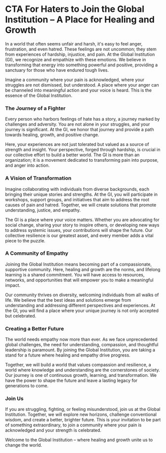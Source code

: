 # CTA For Haters to Join the Global Institution – A Place for Healing and Growth

In a world that often seems unfair and harsh, it's easy to feel anger, frustration, and even hatred. These feelings are not uncommon; they stem from experiences of hardship, injustice, and pain. At the Global Institution (GI), we recognize and empathize with these emotions. We believe in transforming that energy into something powerful and positive, providing a sanctuary for those who have endured tough lives.

Imagine a community where your pain is acknowledged, where your struggles are not dismissed, but understood. A place where your anger can be channeled into meaningful action and your voice is heard. This is the essence of the Global Institution.

### The Journey of a Fighter

Every person who harbors feelings of hate has a story, a journey marked by challenges and adversity. You are not alone in your struggles, and your journey is significant. At the GI, we honor that journey and provide a path towards healing, growth, and positive change.

Here, your experiences are not just tolerated but valued as a source of strength and insight. Your perspective, forged through hardship, is crucial in our collective effort to build a better world. The GI is more than an organization; it is a movement dedicated to transforming pain into purpose, and anger into action.

### A Vision of Transformation

Imagine collaborating with individuals from diverse backgrounds, each bringing their unique stories and strengths. At the GI, you will participate in workshops, support groups, and initiatives that aim to address the root causes of pain and hatred. Together, we will create solutions that promote understanding, justice, and empathy.

The GI is a place where your voice matters. Whether you are advocating for social change, sharing your story to inspire others, or developing new ways to address systemic issues, your contributions will shape the future. Our collective resilience is our greatest asset, and every member adds a vital piece to the puzzle.

### A Community of Empathy

Joining the Global Institution means becoming part of a compassionate, supportive community. Here, healing and growth are the norms, and lifelong learning is a shared commitment. You will have access to resources, networks, and opportunities that will empower you to make a meaningful impact.

Our community thrives on diversity, welcoming individuals from all walks of life. We believe that the best ideas and solutions emerge from understanding and addressing different perspectives and experiences. At the GI, you will find a place where your unique journey is not only accepted but celebrated.

### Creating a Better Future

The world needs empathy now more than ever. As we face unprecedented global challenges, the need for understanding, compassion, and thoughtful leadership is paramount. By joining the Global Institution, you are taking a stand for a future where healing and empathy drive progress.

Together, we will build a world that values compassion and resilience, a world where knowledge and understanding are the cornerstones of society. Our journey is one of continuous growth, learning, and transformation. We have the power to shape the future and leave a lasting legacy for generations to come.

### Join Us

If you are struggling, fighting, or feeling misunderstood, join us at the Global Institution. Together, we will explore new horizons, challenge conventional wisdom, and create a better, brighter future. This is your invitation to be part of something extraordinary, to join a community where your pain is acknowledged and your strength is celebrated.

Welcome to the Global Institution – where healing and growth unite us to change the world.
